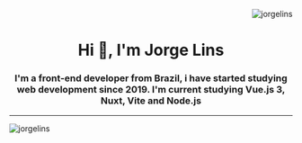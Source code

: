 
<p>&nbsp;<img align="right" src="https://github-readme-stats.vercel.app/api?username=jorgelins&show_icons=true&locale=en" alt="jorgelins" /></p>

<h1 align="center">Hi 👋, I'm Jorge Lins</h1>
<h3 align="center">I'm a front-end developer from Brazil, i have started studying web development since 2019. I'm current studying Vue.js 3, Nuxt, Vite and Node.js</h3>


<hr>

<p><img align="left" src="https://github-readme-stats.vercel.app/api/top-langs?username=jorgelins&show_icons=true&locale=en&layout=compact" alt="jorgelins" /></p>


